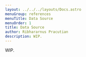 ```yaml
---
layout: ../../../layouts/Docs.astro
menuGroup: references
menuTitle: Data Source
menuOrder: 1
title: Data Source
author: Ribhararnus Pracutian
description: WIP.
---
```


WIP.
